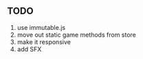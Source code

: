 ## TODO

1. use immutable.js
2. move out static game methods from store
2. make it responsive
3. add SFX
